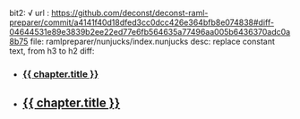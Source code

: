bit2: √
url : https://github.com/deconst/deconst-raml-preparer/commit/a4141f40d18dfed3cc0dcc426e364bfb8e074838#diff-04644531e89e3839b2ee22ed77e6fb564635a77496aa005b6436370adc0a8b75
file: ramlpreparer/nunjucks/index.nunjucks
desc: replace constant text, from h3 to h2
diff: 
- <h3 id="{{ chapter.uniqueId }}"><a href="#{{ chapter.uniqueId }}">{{ chapter.title }}</a></h3>
+  <h2 id="{{ chapter.uniqueId }}"><a href="#{{ chapter.uniqueId }}">{{ chapter.title }}</a></h2>